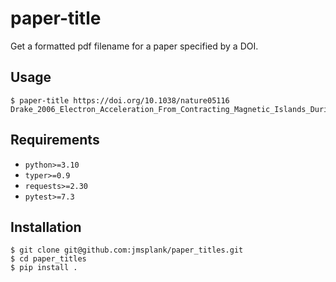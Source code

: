 # paper-title

Get a formatted pdf filename for a paper specified by a DOI.

## Usage

```shell
$ paper-title https://doi.org/10.1038/nature05116
Drake_2006_Electron_Acceleration_From_Contracting_Magnetic_Islands_During_Reconnection.pdf
```

## Requirements

- `python>=3.10`
- `typer>=0.9`
- `requests>=2.30`
- `pytest>=7.3`

## Installation
```shell
$ git clone git@github.com:jmsplank/paper_titles.git
$ cd paper_titles
$ pip install .
```